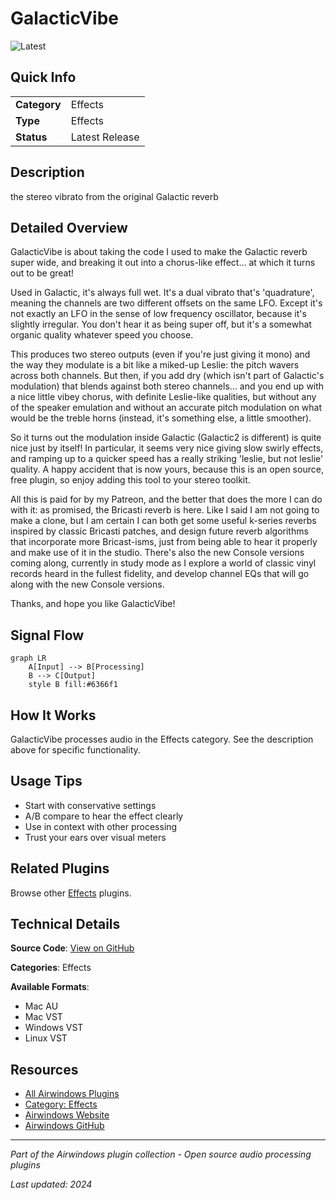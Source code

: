 # GalacticVibe

![Latest](https://img.shields.io/badge/-Latest-10b981)

## Quick Info

| | |
|---|---|
| **Category** | Effects |
| **Type** | Effects |
| **Status** | Latest Release |

## Description

the stereo vibrato from the original Galactic reverb

## Detailed Overview

GalacticVibe is about taking the code I used to make the Galactic reverb super wide, and breaking it out into a chorus-like effect… at which it turns out to be great!

Used in Galactic, it's always full wet. It's a dual vibrato that's 'quadrature', meaning the channels are two different offsets on the same LFO. Except it's not exactly an LFO in the sense of low frequency oscillator, because it's slightly irregular. You don't hear it as being super off, but it's a somewhat organic quality whatever speed you choose.

This produces two stereo outputs (even if you're just giving it mono) and the way they modulate is a bit like a miked-up Leslie: the pitch wavers across both channels. But then, if you add dry (which isn't part of Galactic's modulation) that blends against both stereo channels… and you end up with a nice little vibey chorus, with definite Leslie-like qualities, but without any of the speaker emulation and without an accurate pitch modulation on what would be the treble horns (instead, it's something else, a little smoother).

So it turns out the modulation inside Galactic (Galactic2 is different) is quite nice just by itself! In particular, it seems very nice giving slow swirly effects, and ramping up to a quicker speed has a really striking 'leslie, but not leslie' quality. A happy accident that is now yours, because this is an open source, free plugin, so enjoy adding this tool to your stereo toolkit.

All this is paid for by my Patreon, and the better that does the more I can do with it: as promised, the Bricasti reverb is here. Like I said I am not going to make a clone, but I am certain I can both get some useful k-series reverbs inspired by classic Bricasti patches, and design future reverb algorithms that incorporate more Bricast-isms, just from being able to hear it properly and make use of it in the studio. There's also the new Console versions coming along, currently in study mode as I explore a world of classic vinyl records heard in the fullest fidelity, and develop channel EQs that will go along with the new Console versions.

Thanks, and hope you like GalacticVibe!

## Signal Flow

```mermaid
graph LR
    A[Input] --> B[Processing]
    B --> C[Output]
    style B fill:#6366f1
```

## How It Works

GalacticVibe processes audio in the Effects category. See the description above for specific functionality.

## Usage Tips

- Start with conservative settings
- A/B compare to hear the effect clearly
- Use in context with other processing
- Trust your ears over visual meters


## Related Plugins

Browse other [Effects](../categories/effects.md) plugins.


## Technical Details

**Source Code**: [View on GitHub](https://github.com/airwindows/airwindows/tree/master/plugins/LinuxVST/src/GalacticVibe)

**Categories**: Effects

**Available Formats**:
- Mac AU
- Mac VST
- Windows VST
- Linux VST

## Resources

- [All Airwindows Plugins](../../README.md)
- [Category: Effects](../categories/effects.md)
- [Airwindows Website](https://www.airwindows.com)
- [Airwindows GitHub](https://github.com/airwindows/airwindows)

---

*Part of the Airwindows plugin collection - Open source audio processing plugins*

*Last updated: 2024*
